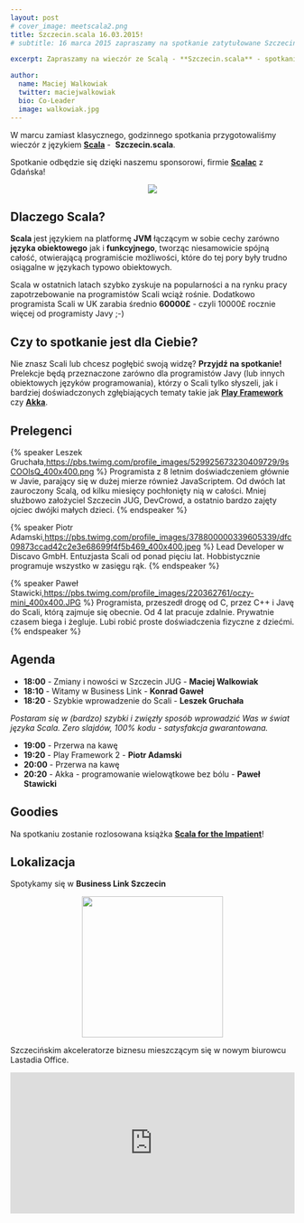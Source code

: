 ```yaml
---
layout: post
# cover_image: meetscala2.png
title: Szczecin.scala 16.03.2015!
# subtitle: 16 marca 2015 zapraszamy na spotkanie zatytułowane Szczecin.Scala organizowaną przez&nbsp;Szczecin&nbsp;JUG!

excerpt: Zapraszamy na wieczór ze Scalą - **Szczecin.scala** - spotkanie organizowane przez&nbsp;**Szczecin&nbsp;JUG**!

author:
  name: Maciej Walkowiak
  twitter: maciejwalkowiak
  bio: Co-Leader
  image: walkowiak.jpg
---
```


W marcu zamiast klasycznego, godzinnego spotkania przygotowaliśmy wieczór z językiem **[Scala](http://www.scala-lang.org/)** -&nbsp; **Szczecin.scala**.

Spotkanie odbędzie się dzięki naszemu sponsorowi, firmie **[Scalac](http://scalac.io/)** z Gdańska!

<div style="text-align: center">
	<a href="http://scalac.io"><img src="http://www.scalac.io/img/logo/scalac_logo.png"></a>
</div>

## Dlaczego Scala?

**Scala** jest językiem na platformę **JVM** łączącym w sobie cechy zarówno **języka obiektowego** jak i **funkcyjnego**, tworząc niesamowicie spójną całość,
otwierającą programiście możliwości, które do tej pory były trudno osiągalne w językach typowo obiektowych.

Scala w ostatnich latach szybko zyskuje na popularności a na rynku pracy zapotrzebowanie na programistów Scali wciąż rośnie. Dodatkowo programista Scali w UK zarabia średnio **60000£** - czyli 10000£ rocznie więcej od programisty Javy ;-)

## Czy to spotkanie jest dla Ciebie?

Nie znasz Scali lub chcesz pogłębić swoją widzę? **Przyjdź na spotkanie!** Prelekcje będą przeznaczone zarówno dla programistów Javy (lub&nbsp;innych obiektowych języków programowania),
którzy o Scali tylko słyszeli, jak i bardziej doświadczonych zgłębiających tematy takie jak **[Play Framework](https://www.playframework.com/)** czy **[Akka](http://akka.io/)**.

## Prelegenci

{% speaker Leszek Gruchała,https://pbs.twimg.com/profile_images/529925673230409729/9sCOOlsQ_400x400.png %}
	Programista z 8 letnim doświadczeniem głównie w Javie, parający się w dużej mierze również JavaScriptem. Od dwóch lat zauroczony Scalą, od kilku miesięcy pochłonięty nią w całości. Mniej służbowo założyciel Szczecin JUG, DevCrowd, a ostatnio bardzo zajęty ojciec dwójki małych dzieci.
{% endspeaker %}

{% speaker Piotr Adamski,https://pbs.twimg.com/profile_images/378800000339605339/dfc09873ccad42c2e3e68699f4f5b469_400x400.jpeg %}
	Lead Developer w Discavo GmbH. Entuzjasta Scali od ponad pięciu lat. Hobbistycznie programuje wszystko w zasięgu rąk.
{% endspeaker %}

{% speaker Paweł Stawicki,https://pbs.twimg.com/profile_images/220362761/oczy-mini_400x400.JPG %}
	Programista, przeszedł drogę od C, przez C++ i Javę do Scali, którą zajmuje się obecnie. Od 4 lat pracuje zdalnie. Prywatnie czasem biega i żegluje. Lubi robić proste doświadczenia fizyczne z dziećmi.
{% endspeaker %}


## Agenda

- **18:00** - Zmiany i nowości w Szczecin JUG - **Maciej Walkowiak**
- **18:10** - Witamy w Business Link - **Konrad Gaweł**
- **18:20** - Szybkie wprowadzenie do Scali - **Leszek Gruchała**

_Postaram się w (bardzo) szybki i zwięzły sposób wprowadzić Was w świat języka Scala. Zero slajdów, 100% kodu - satysfakcja gwarantowana._

- **19:00** - Przerwa na kawę
- **19:20** - Play Framework 2 - **Piotr Adamski**
- **20:00** - Przerwa na kawę
- **20:20** - Akka - programowanie wielowątkowe bez bólu - **Paweł Stawicki**

## Goodies

Na spotkaniu zostanie rozlosowana książka **[Scala for the Impatient](http://www.amazon.co.uk/dp/0321774094/ref=dra_a_cs_mr_hn_it_P3076_100?tag=dradisplay0bb-21&ascsubtag=264f2cd4ac3903d45bf1137c46cda8ea_S)**!

## Lokalizacja
Spotykamy się w **Business Link Szczecin**

<div style="text-align: center">
	<a href="http://blpoland.com/?page_id=2882"><img style="height: 250px" src="http://m.natemat.pl/3baffcbb18db9dc4fdf5a0b4ddd3a0b9,640,0,0,0.png"></a>
</div>

Szczecińskim akceleratorze biznesu mieszczącym się w nowym biurowcu Lastadia Office.

<iframe src="https://www.google.com/maps/embed?pb=!1m14!1m8!1m3!1d2377.582177801528!2d14.563772600000002!3d53.4222982!3m2!1i1024!2i768!4f13.1!3m3!1m2!1s0x47aa090604e42cf3%3A0xdf418520318bdf10!2sZbo%C5%BCowa+4%2C+Szczecin%2C+Poland!5e0!3m2!1sen!2s!4v1424474710203" width="100%" height="250" frameborder="0" style="border:0"></iframe>

